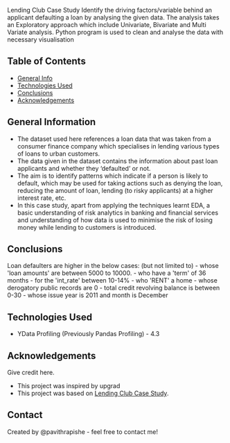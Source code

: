 Lending Club Case Study
Identify the driving factors/variable behind an applicant defaulting a loan by analysing the given data.
The analysis takes an Exploratory approach which include Univariate, Bivariate and Multi Variate analysis.
Python program is used to clean and analyse the data with necessary visualisation


## Table of Contents
* [General Info](#general-information)
* [Technologies Used](#technologies-used)
* [Conclusions](#conclusions)
* [Acknowledgements](#acknowledgements)

## General Information
- The dataset used here references a loan data that was taken from a consumer finance company which specialises in lending various types of loans to urban customers.
- The data given in the dataset contains the information about past loan applicants and whether they ‘defaulted’ or not. 
- The aim is to identify patterns which indicate if a person is likely to default, which may be used for taking actions such as denying the loan, reducing the amount of loan, lending (to risky applicants) at a higher interest rate, etc.
- In this case study, apart from applying the techniques learnt EDA, a basic understanding of risk analytics in banking and financial services and understanding of how data is used to minimise the risk of losing money while lending to customers is introduced.

## Conclusions
Loan defaulters are higher in the below cases: (but not limited to)
    - whose 'loan amounts' are between 5000 to 10000.
    - who have a 'term' of 36 months
    - for the 'int_rate' between 10-14%
    - who 'RENT' a home
    - whose derogatory public records are 0
    - total credit revolving balance is between 0-30
    - whose issue year is 2011 and month is December

## Technologies Used
-  YData Profiling (Previously Pandas Profiling) - 4.3

## Acknowledgements
Give credit here.
- This project was inspired by upgrad
- This project was based on [Lending Club Case Study](https://learn.upgrad.com/course/4617/segment/27462/164543/505323/2600603).


## Contact
Created by @pavithrapishe - feel free to contact me!
